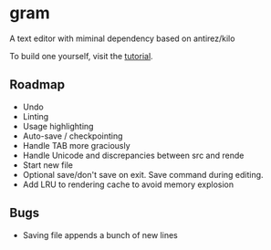 # gram
A text editor with miminal dependency based on antirez/kilo

To build one yourself, visit the [tutorial](https://viewsourcecode.org/snaptoken/kilo/index.html).

## Roadmap
 - Undo
 - Linting
 - Usage highlighting
 - Auto-save / checkpointing
 - Handle TAB more graciously
 - Handle Unicode and discrepancies between src and rende
 - Start new file
 - Optional save/don't save on exit. Save command during editing.
 - Add LRU to rendering cache to avoid memory explosion

## Bugs
 - Saving file appends a bunch of new lines 








